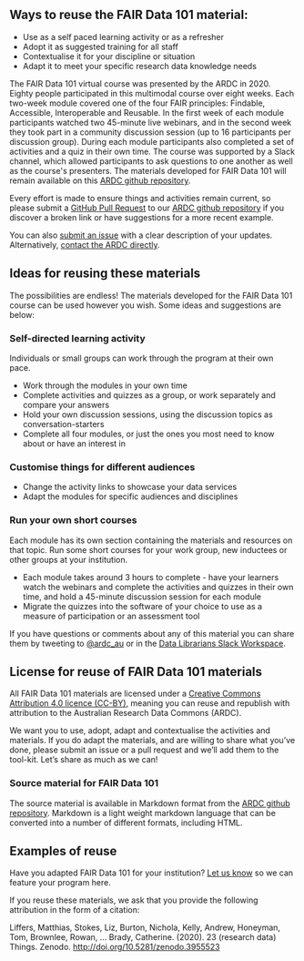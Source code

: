 ## Ways to reuse the FAIR Data 101 material:

-   Use as a self paced learning activity or as a refresher
-   Adopt it as suggested training for all staff
-   Contextualise it for your discipline or situation
-   Adapt it to meet your specific research data knowledge needs

The FAIR Data 101 virtual course was presented by the ARDC in 2020. 
Eighty people participated in this multimodal course over eight weeks.
Each two-week module covered one of the four FAIR principles: Findable, Accessible,
Interoperable and Reusable. In the first week of each module participants watched 
two 45-minute live webinars, and in the second week they took part in a 
community discussion session (up to 16 participants per discussion group). 
During each module participants also completed a set of activities and a quiz in their own time. 
The course was supported by a Slack channel, which allowed participants to ask questions to one 
another as well as the course's presenters.
The materials developed for FAIR Data 101 will remain available
on this [ARDC github repository](https://github.com/au-research/FAIR-data-101-training/).

Every effort is made to ensure things and activities remain
current, so please submit a [GitHub Pull Request](https://docs.github.com/en/github/collaborating-with-issues-and-pull-requests/about-pull-requests) to our [ARDC github repository](https://github.com/au-research/FAIR-data-101-training/) if you
discover a broken link or have suggestions for a more recent example.

You can also [submit an issue](https://github.com/au-research/FAIR-data-101-training/issues/new) with a clear description of your updates. Alternatively, [contact the ARDC directly](https://ardc.edu.au/contact-us).

## Ideas for reusing these materials

The possibilities are endless! The materials developed for the FAIR Data 101 course
can be used however you wish. Some ideas
and suggestions are below:

### Self-directed learning activity

Individuals or small groups can work through the program at their own
pace.

-   Work through the modules in your own time
-   Complete activities and quizzes as a group, or work separately and compare your answers
-   Hold your own discussion sessions, using the discussion topics as conversation-starters
-   Complete all four modules, or just the ones you most need to know about or have
    an interest in

### Customise things for different audiences

-   Change the activity links to showcase your data services
-   Adapt the modules for specific audiences and disciplines

### Run your own short courses

Each module has its own section containing the materials and resources on that topic. 
Run some short courses for your work group, new inductees or
other groups at your institution.

-   Each module takes around 3 hours to complete - have your learners watch the webinars
    and complete the activities and quizzes in their own time, and hold a 45-minute 
    discussion session for each module
-   Migrate the quizzes into the software of your choice to use as a measure of participation or an assessment tool


If you have questions or comments about any of this material you can share
them by tweeting to
[@ardc_au](http://www.twitter.com/@ardc_au "ARDC on Twitter") or in
the [Data Librarians
Slack Workspace](https://tiny.cc/data-librarians).

## License for reuse of FAIR Data 101 materials

All FAIR Data 101 materials are licensed under a [Creative
Commons Attribution 4.0 licence (CC-BY)](https://creativecommons.org/licenses/by/4.0/), meaning you can reuse and republish with attribution to the
Australian Research Data Commons (ARDC).

We want you to use, adopt, adapt and contextualise the activities and
materials. If you do
adapt the materials, and are willing to share what you’ve done, please
submit an issue or a pull request and we’ll add them to the
tool-kit. Let’s share as much as we can!

### Source material for FAIR Data 101

The source material is available in Markdown format from the [ARDC github repository](https://github.com/au-research/FAIR-data-101-training/). Markdown is a light weight markdown language that can be converted into a number of different formats, including HTML.

## Examples of reuse

Have you adapted FAIR Data 101 for your institution? [Let us
know](mailto:contact@ardc.org.au) so we can feature your program here.

If you reuse these materials, we ask that you provide the following attribution in the form of a citation:

Liffers, Matthias, Stokes, Liz, Burton, Nichola, Kelly, Andrew, Honeyman, Tom, Brownlee, Rowan, … Brady, Catherine. (2020). 23 (research data) Things. Zenodo. http://doi.org/10.5281/zenodo.3955523

